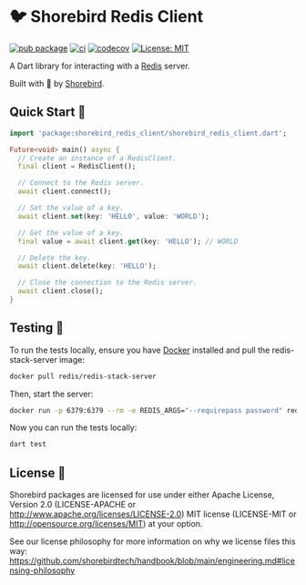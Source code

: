 # 🐦 Shorebird Redis Client

[![pub package](https://img.shields.io/pub/v/shorebird_redis_client.svg)](https://pub.dev/packages/shorebird_redis_client)
[![ci](https://github.com/shorebirdtech/shorebird/actions/workflows/main.yaml/badge.svg)](https://github.com/shorebirdtech/shorebird/actions/workflows/main.yaml)
[![codecov](https://codecov.io/gh/shorebirdtech/shorebird/branch/main/graph/badge.svg)](https://codecov.io/gh/shorebirdtech/shorebird)
[![License: MIT][license_badge]][license_link]

A Dart library for interacting with a [Redis](https://redis.io) server.

Built with 💙 by [Shorebird](https://shorebird.dev).

## Quick Start 🚀

```dart
import 'package:shorebird_redis_client/shorebird_redis_client.dart';

Future<void> main() async {
  // Create an instance of a RedisClient.
  final client = RedisClient();

  // Connect to the Redis server.
  await client.connect();

  // Set the value of a key.
  await client.set(key: 'HELLO', value: 'WORLD');

  // Get the value of a key.
  final value = await client.get(key: 'HELLO'); // WORLD

  // Delete the key.
  await client.delete(key: 'HELLO');

  // Close the connection to the Redis server.
  await client.close();
}
```

## Testing 🧪

To run the tests locally, ensure you have [Docker](https://www.docker.com) installed and pull the redis-stack-server image:

```sh
docker pull redis/redis-stack-server
```

Then, start the server:

```sh
docker run -p 6379:6379 --rm -e REDIS_ARGS="--requirepass password" redis/redis-stack-server
```

Now you can run the tests locally:

```sh
dart test
```

## License 📃

Shorebird packages are licensed for use under either Apache License, Version 2.0
(LICENSE-APACHE or http://www.apache.org/licenses/LICENSE-2.0) MIT license
(LICENSE-MIT or http://opensource.org/licenses/MIT) at your option.

See our license philosophy for more information on why we license files this
way:
https://github.com/shorebirdtech/handbook/blob/main/engineering.md#licensing-philosophy

[license_badge]: https://img.shields.io/badge/license-MIT-blue.svg
[license_link]: https://opensource.org/licenses/MIT
